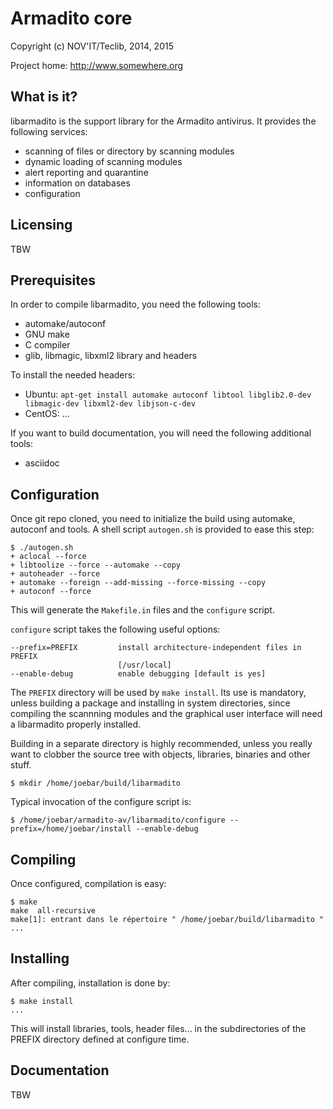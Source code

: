 Armadito core
=============

Copyright (c) NOV'IT/Teclib, 2014, 2015

Project home: http://www.somewhere.org


What is it?
-----------

libarmadito is the support library for the Armadito antivirus. It provides the following services:

- scanning of files or directory by scanning modules
- dynamic loading of scanning modules
- alert reporting and quarantine
- information on databases
- configuration 


Licensing
---------

TBW


Prerequisites
-------------

In order to compile libarmadito, you need the following tools:

- automake/autoconf
- GNU make
- C compiler
- glib, libmagic, libxml2 library and headers

To install the needed headers:

- Ubuntu: `apt-get install automake autoconf libtool libglib2.0-dev libmagic-dev libxml2-dev libjson-c-dev`
- CentOS: ...

If you want to build documentation, you will need the following additional tools:

- asciidoc


Configuration
-------------

Once git repo cloned, you need to initialize the build using automake, autoconf and tools.
A shell script `autogen.sh` is provided to ease this step:

    $ ./autogen.sh 
    + aclocal --force
    + libtoolize --force --automake --copy
    + autoheader --force
    + automake --foreign --add-missing --force-missing --copy
    + autoconf --force

This will generate the `Makefile.in` files and the `configure` script.

`configure` script takes the following useful options:

    --prefix=PREFIX         install architecture-independent files in PREFIX
                            [/usr/local]
    --enable-debug          enable debugging [default is yes]

The `PREFIX` directory will be used by `make install`. Its use is mandatory, unless 
building a package and installing in system directories, since compiling the
scannning modules and the graphical user interface will need a libarmadito properly
installed.

Building in a separate directory is highly recommended, unless you really want
to clobber the source tree with objects, libraries, binaries and other stuff.

    $ mkdir /home/joebar/build/libarmadito

Typical invocation of the configure script is:

    $ /home/joebar/armadito-av/libarmadito/configure --prefix=/home/joebar/install --enable-debug 


Compiling
---------

Once configured, compilation is easy:

    $ make
    make  all-recursive
    make[1]: entrant dans le répertoire " /home/joebar/build/libarmadito "
    ...


Installing
----------

After compiling, installation is done by:

    $ make install
    ...

This will install libraries, tools, header files... in the subdirectories of the PREFIX
directory defined at configure time.


Documentation
-------------

TBW
